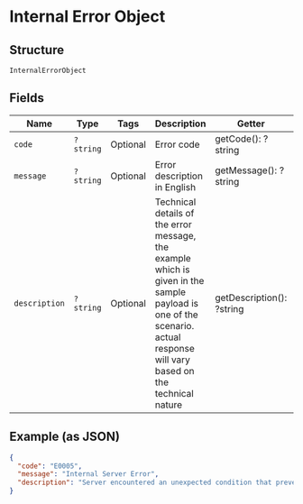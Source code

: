 
# Internal Error Object

## Structure

`InternalErrorObject`

## Fields

| Name | Type | Tags | Description | Getter | Setter |
|  --- | --- | --- | --- | --- | --- |
| `code` | `?string` | Optional | Error code | getCode(): ?string | setCode(?string code): void |
| `message` | `?string` | Optional | Error description in English | getMessage(): ?string | setMessage(?string message): void |
| `description` | `?string` | Optional | Technical details of the error message, the example which is given in the sample payload is one of the scenario. actual response will vary based on the technical nature | getDescription(): ?string | setDescription(?string description): void |

## Example (as JSON)

```json
{
  "code": "E0005",
  "message": "Internal Server Error",
  "description": "Server encountered an unexpected condition that prevented it from fulfilling the request"
}
```

